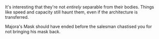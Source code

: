 It's interesting that they're not _entirely_ separable from their bodies. Things like speed and capacity still haunt them, even if the architecture is transferred.

Majora's Mask should have ended before the salesman chastised you for not bringing his mask back. 